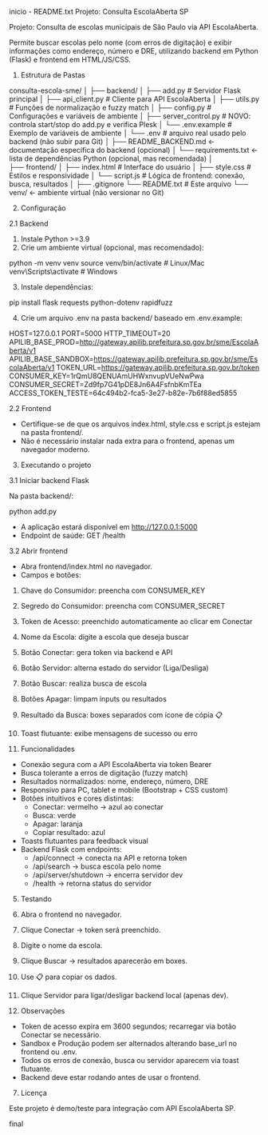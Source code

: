 inicio - README.txt
Projeto: Consulta EscolaAberta SP

Projeto: Consulta de escolas municipais de São Paulo via API EscolaAberta.

Permite buscar escolas pelo nome (com erros de digitação) e exibir informações como endereço, número e DRE, utilizando backend em Python (Flask) e frontend em HTML/JS/CSS.

1. Estrutura de Pastas

consulta-escola-sme/
│
├── backend/
│   ├── add.py            # Servidor Flask principal
│   ├── api_client.py     # Cliente para API EscolaAberta
│   ├── utils.py          # Funções de normalização e fuzzy match
│   ├── config.py         # Configurações e variáveis de ambiente
│   ├── server_control.py     # NOVO: controla start/stop do add.py e verifica Plesk
│   └── .env.example      # Exemplo de variáveis de ambiente
│   └── .env              # arquivo real usado pelo backend (não subir para Git)
│   ├── README_BACKEND.md       ← documentação específica do backend (opcional)
│   └── requirements.txt       ← lista de dependências Python (opcional, mas recomendada)
│   
├── frontend/
│   ├── index.html        # Interface do usuário
│   ├── style.css         # Estilos e responsividade
│   └── script.js         # Lógica de frontend: conexão, busca, resultados
│
├── .gitignore
└── README.txt            # Este arquivo
└── venv/           ← ambiente virtual (não versionar no Git)

2. Configuração

2.1 Backend

1. Instale Python >=3.9
2. Crie um ambiente virtual (opcional, mas recomendado):

python -m venv venv
source venv/bin/activate   # Linux/Mac
venv\Scripts\activate      # Windows

3. Instale dependências:

pip install flask requests python-dotenv rapidfuzz

4. Crie um arquivo .env na pasta backend/ baseado em .env.example:

HOST=127.0.0.1
PORT=5000
HTTP_TIMEOUT=20
APILIB_BASE_PROD=http://gateway.apilib.prefeitura.sp.gov.br/sme/EscolaAberta/v1
APILIB_BASE_SANDBOX=https://gateway.apilib.prefeitura.sp.gov.br/sme/EscolaAberta/v1
TOKEN_URL=https://gateway.apilib.prefeitura.sp.gov.br/token
CONSUMER_KEY=1rQmU8QENUAmUHWxnvupVUeNwPwa
CONSUMER_SECRET=Zd9fp7G41pDE8Jn6A4FsfnbKmTEa
ACCESS_TOKEN_TESTE=64c494b2-fca5-3e27-b82e-7b6f88ed5855

2.2 Frontend

- Certifique-se de que os arquivos index.html, style.css e script.js estejam na pasta frontend/.
- Não é necessário instalar nada extra para o frontend, apenas um navegador moderno.

3. Executando o projeto

3.1 Iniciar backend Flask

Na pasta backend/:

python add.py

- A aplicação estará disponível em http://127.0.0.1:5000
- Endpoint de saúde: GET /health

3.2 Abrir frontend

- Abra frontend/index.html no navegador.
- Campos e botões:

1. Chave do Consumidor: preencha com CONSUMER_KEY
2. Segredo do Consumidor: preencha com CONSUMER_SECRET
3. Token de Acesso: preenchido automaticamente ao clicar em Conectar
4. Nome da Escola: digite a escola que deseja buscar
5. Botão Conectar: gera token via backend e API
6. Botão Servidor: alterna estado do servidor (Liga/Desliga)
7. Botão Buscar: realiza busca de escola
8. Botões Apagar: limpam inputs ou resultados
9. Resultado da Busca: boxes separados com ícone de cópia 📋
10. Toast flutuante: exibe mensagens de sucesso ou erro

4. Funcionalidades

- Conexão segura com a API EscolaAberta via token Bearer
- Busca tolerante a erros de digitação (fuzzy match)
- Resultados normalizados: nome, endereço, número, DRE
- Responsivo para PC, tablet e mobile (Bootstrap + CSS custom)
- Botões intuitivos e cores distintas:
  - Conectar: vermelho → azul ao conectar
  - Busca: verde
  - Apagar: laranja
  - Copiar resultado: azul
- Toasts flutuantes para feedback visual
- Backend Flask com endpoints:
  - /api/connect → conecta na API e retorna token
  - /api/search → busca escola pelo nome
  - /api/server/shutdown → encerra servidor dev
  - /health → retorna status do servidor

5. Testando

1. Abra o frontend no navegador.
2. Clique Conectar → token será preenchido.
3. Digite o nome da escola.
4. Clique Buscar → resultados aparecerão em boxes.
5. Use 📋 para copiar os dados.
6. Clique Servidor para ligar/desligar backend local (apenas dev).

6. Observações

- Token de acesso expira em 3600 segundos; recarregar via botão Conectar se necessário.
- Sandbox e Produção podem ser alternados alterando base_url no frontend ou .env.
- Todos os erros de conexão, busca ou servidor aparecem via toast flutuante.
- Backend deve estar rodando antes de usar o frontend.

7. Licença

Este projeto é demo/teste para integração com API EscolaAberta SP.

final
